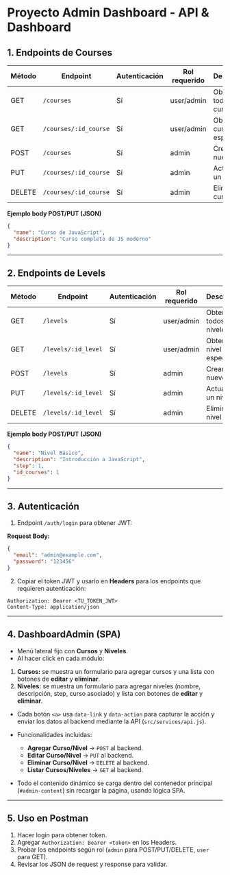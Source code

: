 # Proyecto Admin Dashboard - API & Dashboard

## **1. Endpoints de Courses**

| Método | Endpoint              | Autenticación | Rol requerido | Descripción                 |
| ------ | --------------------- | ------------- | ------------- | --------------------------- |
| GET    | `/courses`            | Sí            | user/admin    | Obtener todos los cursos    |
| GET    | `/courses/:id_course` | Sí            | user/admin    | Obtener un curso específico |
| POST   | `/courses`            | Sí            | admin         | Crear un nuevo curso        |
| PUT    | `/courses/:id_course` | Sí            | admin         | Actualizar un curso         |
| DELETE | `/courses/:id_course` | Sí            | admin         | Eliminar un curso           |

**Ejemplo body POST/PUT (JSON)**

```json
{
  "name": "Curso de JavaScript",
  "description": "Curso completo de JS moderno"
}
```

---

## **2. Endpoints de Levels**

| Método | Endpoint            | Autenticación | Rol requerido | Descripción                 |
| ------ | ------------------- | ------------- | ------------- | --------------------------- |
| GET    | `/levels`           | Sí            | user/admin    | Obtener todos los niveles   |
| GET    | `/levels/:id_level` | Sí            | user/admin    | Obtener un nivel específico |
| POST   | `/levels`           | Sí            | admin         | Crear un nuevo nivel        |
| PUT    | `/levels/:id_level` | Sí            | admin         | Actualizar un nivel         |
| DELETE | `/levels/:id_level` | Sí            | admin         | Eliminar un nivel           |

**Ejemplo body POST/PUT (JSON)**

```json
{
  "name": "Nivel Básico",
  "description": "Introducción a JavaScript",
  "step": 1,
  "id_courses": 1
}
```

---

## **3. Autenticación**

1. Endpoint `/auth/login` para obtener JWT:

**Request Body:**

```json
{
  "email": "admin@example.com",
  "password": "123456"
}
```

2. Copiar el token JWT y usarlo en **Headers** para los endpoints que requieren autenticación:

```
Authorization: Bearer <TU_TOKEN_JWT>
Content-Type: application/json
```

---

## **4. DashboardAdmin (SPA)**

* Menú lateral fijo con **Cursos** y **Niveles**.
* Al hacer click en cada módulo:

1. **Cursos:** se muestra un formulario para agregar cursos y una lista con botones de **editar** y **eliminar**.
2. **Niveles:** se muestra un formulario para agregar niveles (nombre, descripción, step, curso asociado) y lista con botones de **editar** y **eliminar**.

* Cada botón `<a>` usa `data-link` y `data-action` para capturar la acción y enviar los datos al backend mediante la API (`src/services/api.js`).

* Funcionalidades incluidas:

  * **Agregar Curso/Nivel** → `POST` al backend.
  * **Editar Curso/Nivel** → `PUT` al backend.
  * **Eliminar Curso/Nivel** → `DELETE` al backend.
  * **Listar Cursos/Niveles** → `GET` al backend.

* Todo el contenido dinámico se carga dentro del contenedor principal (`#admin-content`) sin recargar la página, usando lógica SPA.

---

## **5. Uso en Postman**

1. Hacer login para obtener token.
2. Agregar `Authorization: Bearer <token>` en los Headers.
3. Probar los endpoints según rol (`admin` para POST/PUT/DELETE, `user` para GET).
4. Revisar los JSON de request y response para validar.
